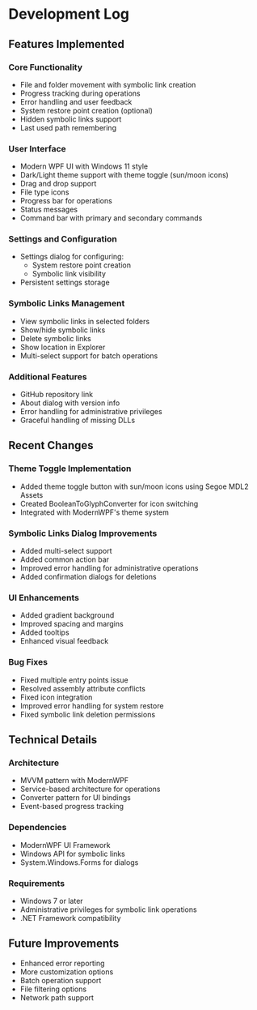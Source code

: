 # Development Log

## Features Implemented

### Core Functionality
- File and folder movement with symbolic link creation
- Progress tracking during operations
- Error handling and user feedback
- System restore point creation (optional)
- Hidden symbolic links support
- Last used path remembering

### User Interface
- Modern WPF UI with Windows 11 style
- Dark/Light theme support with theme toggle (sun/moon icons)
- Drag and drop support
- File type icons
- Progress bar for operations
- Status messages
- Command bar with primary and secondary commands

### Settings and Configuration
- Settings dialog for configuring:
  - System restore point creation
  - Symbolic link visibility
- Persistent settings storage

### Symbolic Links Management
- View symbolic links in selected folders
- Show/hide symbolic links
- Delete symbolic links
- Show location in Explorer
- Multi-select support for batch operations

### Additional Features
- GitHub repository link
- About dialog with version info
- Error handling for administrative privileges
- Graceful handling of missing DLLs

## Recent Changes

### Theme Toggle Implementation
- Added theme toggle button with sun/moon icons using Segoe MDL2 Assets
- Created BooleanToGlyphConverter for icon switching
- Integrated with ModernWPF's theme system

### Symbolic Links Dialog Improvements
- Added multi-select support
- Added common action bar
- Improved error handling for administrative operations
- Added confirmation dialogs for deletions

### UI Enhancements
- Added gradient background
- Improved spacing and margins
- Added tooltips
- Enhanced visual feedback

### Bug Fixes
- Fixed multiple entry points issue
- Resolved assembly attribute conflicts
- Fixed icon integration
- Improved error handling for system restore
- Fixed symbolic link deletion permissions

## Technical Details

### Architecture
- MVVM pattern with ModernWPF
- Service-based architecture for operations
- Converter pattern for UI bindings
- Event-based progress tracking

### Dependencies
- ModernWPF UI Framework
- Windows API for symbolic links
- System.Windows.Forms for dialogs

### Requirements
- Windows 7 or later
- Administrative privileges for symbolic link operations
- .NET Framework compatibility

## Future Improvements
- Enhanced error reporting
- More customization options
- Batch operation support
- File filtering options
- Network path support 